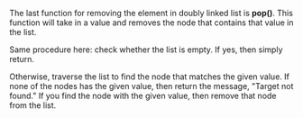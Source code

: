 <!--title={Deleting Elements by Value}--> 

<!--badges={Algorithms:2,Python:2}-->

<!--concepts={Deleting from a Linked List}-->

The last function for removing the element in doubly linked list is **pop()**. This function will take in a value and removes the node that contains that value in the list.

Same procedure here: check whether the list is empty. If yes, then simply return.

Otherwise, traverse the list to find the node that matches the given value. If none of the nodes has the given value, then return the message, "Target not found." If you find the node with the given value, then remove that node from the list.

